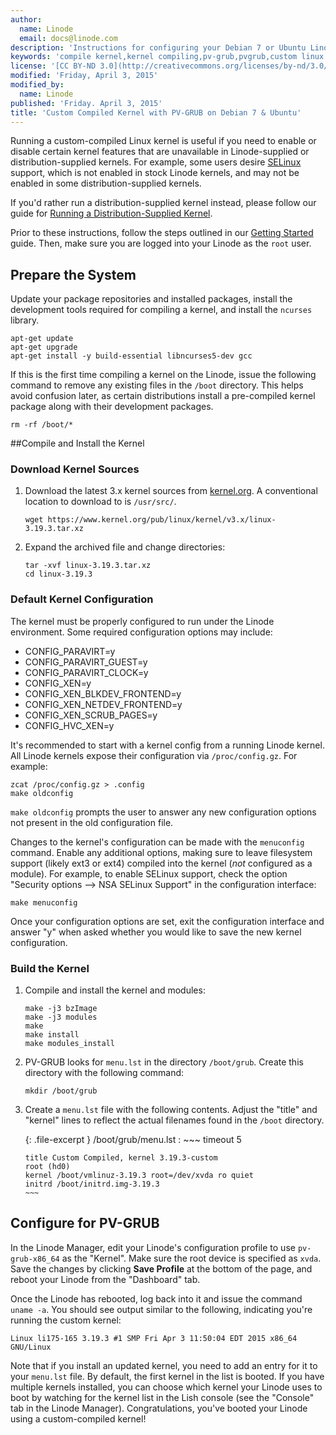 ```yaml
---
author:
  name: Linode
  email: docs@linode.com
description: 'Instructions for configuring your Debian 7 or Ubuntu Linode to run a custom compiled kernel with PV-GRUB.'
keywords: 'compile kernel,kernel compiling,pv-grub,pvgrub,custom linux kernel,custom linode, debian,ubuntu'
license: '[CC BY-ND 3.0](http://creativecommons.org/licenses/by-nd/3.0/us/)'
modified: 'Friday, April 3, 2015'
modified_by:
  name: Linode
published: 'Friday. April 3, 2015'
title: 'Custom Compiled Kernel with PV-GRUB on Debian 7 & Ubuntu'
---
```


Running a custom-compiled Linux kernel is useful if you need to enable or disable certain kernel features that are unavailable in Linode-supplied or distribution-supplied kernels. For example, some users desire [SELinux](http://en.wikipedia.org/wiki/Security-Enhanced_Linux) support, which is not enabled in stock Linode kernels, and may not be enabled in some distribution-supplied kernels.

If you'd rather run a distribution-supplied kernel instead, please follow our guide for [Running a Distribution-Supplied Kernel](/docs/tools-reference/custom-kernels-distros/run-a-distributionsupplied-kernel-with-pvgrub). 

Prior to these instructions, follow the steps outlined in our [Getting Started](/docs/getting-started/) guide. Then, make sure you are logged into your Linode as the `root` user.

## Prepare the System

Update your package repositories and installed packages, install the development tools required for compiling a kernel, and install the `ncurses` library.

    apt-get update
    apt-get upgrade
    apt-get install -y build-essential libncurses5-dev gcc

If this is the first time compiling a kernel on the Linode, issue the following command to remove any existing files in the `/boot` directory. This helps avoid confusion later, as certain distributions install a pre-compiled kernel package along with their development packages.

    rm -rf /boot/*

##Compile and Install the Kernel

### Download Kernel Sources

1.  Download the latest 3.x kernel sources from [kernel.org](http://kernel.org/). A conventional location to download to is `/usr/src/`.

        wget https://www.kernel.org/pub/linux/kernel/v3.x/linux-3.19.3.tar.xz

2.  Expand the archived file and change directories:

        tar -xvf linux-3.19.3.tar.xz
        cd linux-3.19.3

### Default Kernel Configuration

The kernel must be properly configured to run under the Linode environment. Some required configuration options may include:

-   CONFIG\_PARAVIRT=y
-   CONFIG\_PARAVIRT\_GUEST=y
-   CONFIG\_PARAVIRT\_CLOCK=y
-   CONFIG\_XEN=y
-   CONFIG\_XEN\_BLKDEV\_FRONTEND=y
-   CONFIG\_XEN\_NETDEV\_FRONTEND=y
-   CONFIG\_XEN\_SCRUB\_PAGES=y
-   CONFIG\_HVC\_XEN=y

It's recommended to start with a kernel config from a running Linode kernel. All Linode kernels expose their configuration via `/proc/config.gz`. For example:

    zcat /proc/config.gz > .config
    make oldconfig

`make oldconfig` prompts the user to answer any new configuration options not present in the old configuration file.

Changes to the kernel's configuration can be made with the `menuconfig` command. Enable any additional options, making sure to leave filesystem support (likely ext3 or ext4) compiled into the kernel (*not* configured as a module). For example, to enable SELinux support, check the option "Security options --\> NSA SELinux Support" in the configuration interface:

    make menuconfig

Once your configuration options are set, exit the configuration interface and answer "y" when asked whether you would like to save the new kernel configuration.

### Build the Kernel

1.  Compile and install the kernel and modules:

        make -j3 bzImage
        make -j3 modules
        make 
        make install
        make modules_install

2.  PV-GRUB looks for `menu.lst` in the directory `/boot/grub`. Create this directory with the following command:

        mkdir /boot/grub

3.  Create a `menu.lst` file with the following contents. Adjust the "title" and "kernel" lines to reflect the actual filenames found in the `/boot` directory.

    {: .file-excerpt }
    /boot/grub/menu.lst
    :   ~~~
    	timeout 5
	
    	title Custom Compiled, kernel 3.19.3-custom 
    	root (hd0) 
    	kernel /boot/vmlinuz-3.19.3 root=/dev/xvda ro quiet
        initrd /boot/initrd.img-3.19.3
        ~~~

## Configure for PV-GRUB

In the Linode Manager, edit your Linode's configuration profile to use `pv-grub-x86_64` as the "Kernel". Make sure the root device is specified as `xvda`. Save the changes by clicking **Save Profile** at the bottom of the page, and reboot your Linode from the "Dashboard" tab.

Once the Linode has rebooted, log back into it and issue the command `uname -a`. You should see output similar to the following, indicating you're running the custom kernel:

    Linux li175-165 3.19.3 #1 SMP Fri Apr 3 11:50:04 EDT 2015 x86_64 GNU/Linux

Note that if you install an updated kernel, you need to add an entry for it to your `menu.lst` file. By default, the first kernel in the list is booted. If you have multiple kernels installed, you can choose which kernel your Linode uses to boot by watching for the kernel list in the Lish console (see the "Console" tab in the Linode Manager). Congratulations, you've booted your Linode using a custom-compiled kernel!

